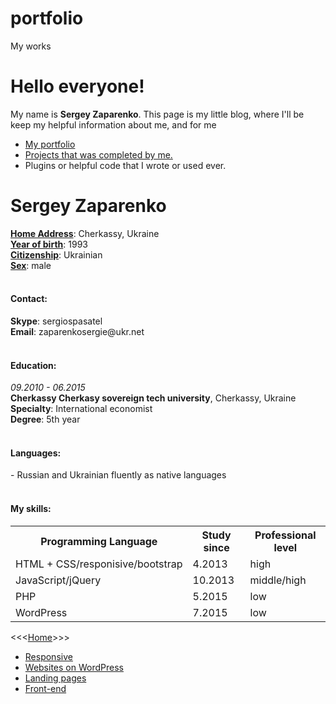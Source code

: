 # portfolio
My works

<h1>Hello everyone!</h1>
<div>My name is <strong>Sergey Zaparenko</strong>. This page is my little blog, where I'll be keep my helpful information about me, and for me</div>

<ul>
    <li><a href='https://github.com/zhe1ka/Porfolio'>My portfolio</a></li>
    <li><a href='https://github.com/zhe1ka/listProjects'>Projects that was completed by me.<a/></li>
    <li>Plugins or helpful code that I wrote or used ever.</li>
</ul>

<h1>Sergey Zaparenko</h1>

<div>
  <ins><b>Home Address</b></ins>: Cherkassy, Ukraine
</div>
<div>
  <ins><b>Year of birth</b></ins>: 1993
</div>
<div>
  <ins><b>Citizenship</b></ins>: Ukrainian
</div>
<div>
  <ins><b>Sex</b></ins>: male
</div>
<br>

<h4>Contact:</h4>
<div><b>Skype</b>: sergiospasatel</div>
<div><b>Email</b>: zaparenkosergie@ukr.net</div>
<br>

<h4>Education:</h4>
<em>09.2010 - 06.2015</em>
<div><b>Cherkassy Cherkasy sovereign tech university</b>, Cherkassy, Ukraine</div>
<div><b>Specialty</b>: International economist</div>
<div><b>Degree</b>: 5th year</div>
<br>

<h4>Languages:</h4>
<div> - Russian and Ukrainian fluently as native languages</div>
<br>

<h4>My skills:</h4>
<table>
  <tr>
    <th>Programming Language</th>
    <th>Study since</th>
    <th>Professional level </th>
  </tr>
  
  <tr>
    <td>HTML + CSS/responisive/bootstrap</td>
    <td>4.2013</td>
    <td>high</td>
  </tr>
  
  <tr>
    <td>JavaScript/jQuery</td>
    <td>10.2013</td>
    <td>middle/high</td>
  </tr>
  
  <tr>
    <td>PHP</td>
    <td>5.2015</td>
    <td>low</td>
  </tr>
  
  <tr>
    <td>WordPress</td>
    <td>7.2015</td>
    <td>low</td>
  </tr>
  
</table>

<<<<a href='https://github.com/zhe1ka/mainPage'>Home</a>>>>

<ul>
    <li><a href='https://github.com/zhe1ka/projects#responsive'>Responsive</a></li>
    <li><a href='https://github.com/zhe1ka/projects#websites-on-wordpress'>Websites on WordPress</a></li>
    <li><a href='https://github.com/zhe1ka/projects#landing-pages'>Landing pages</a></li>
    <li><a href='https://github.com/zhe1ka/projects/#front-end'>Front-end</a></li>
</ul>



